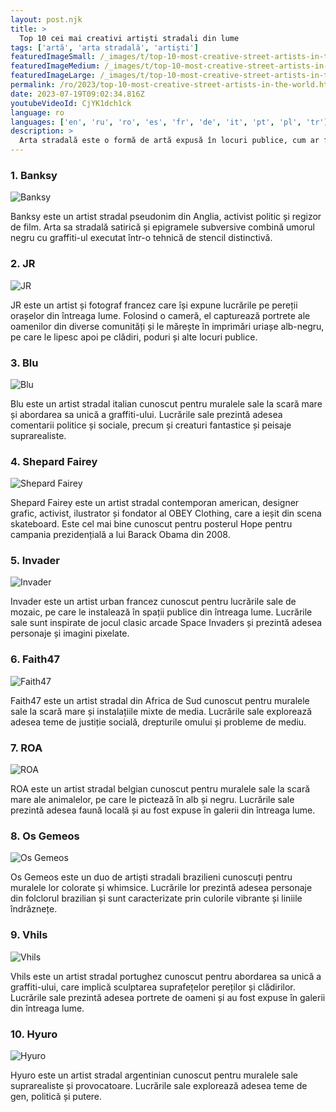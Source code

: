 ```yaml
---
layout: post.njk
title: >
  Top 10 cei mai creativi artiști stradali din lume
tags: ['artă', 'arta stradală', 'artiști']
featuredImageSmall: /_images/t/top-10-most-creative-street-artists-in-the-world-cover-ro-small.webp
featuredImageMedium: /_images/t/top-10-most-creative-street-artists-in-the-world-cover-ro-medium.webp
featuredImageLarge: /_images/t/top-10-most-creative-street-artists-in-the-world-cover-ro-large.webp
permalink: /ro/2023/top-10-most-creative-street-artists-in-the-world.html
date: 2023-07-19T09:02:34.816Z
youtubeVideoId: CjYK1dch1ck
language: ro
languages: ['en', 'ru', 'ro', 'es', 'fr', 'de', 'it', 'pt', 'pl', 'tr']
description: >
  Arta stradală este o formă de artă expusă în locuri publice, cum ar fi clădiri, străzi și poduri. Acești artiști își folosesc creativitatea pentru a frumusețea și a adăuga sens spațiilor urbane. Iată top 10 cei mai creativi artiști stradali din lume.
---
```


### 1. Banksy

![Banksy](/_images/d/d08eed7c3748767c013a6bc1d40e70d9-medium.webp)

Banksy este un artist stradal pseudonim din Anglia, activist politic și regizor de film. Arta sa stradală satirică și epigramele subversive combină umorul negru cu graffiti-ul executat într-o tehnică de stencil distinctivă.

### 2. JR

![JR](/_images/2/29a5de4f845fcccafe8408be08ff4612-medium.webp)

JR este un artist și fotograf francez care își expune lucrările pe pereții orașelor din întreaga lume. Folosind o cameră, el capturează portrete ale oamenilor din diverse comunități și le mărește în imprimări uriașe alb-negru, pe care le lipesc apoi pe clădiri, poduri și alte locuri publice.

### 3. Blu

![Blu](/_images/b/b68656d1be1366a276839337370caf4e-medium.webp)

Blu este un artist stradal italian cunoscut pentru muralele sale la scară mare și abordarea sa unică a graffiti-ului. Lucrările sale prezintă adesea comentarii politice și sociale, precum și creaturi fantastice și peisaje suprarealiste.

### 4. Shepard Fairey

![Shepard Fairey](/_images/c/c2b9a6beaaa3a1b88990ca7db2750628-medium.webp)

Shepard Fairey este un artist stradal contemporan american, designer grafic, activist, ilustrator și fondator al OBEY Clothing, care a ieșit din scena skateboard. Este cel mai bine cunoscut pentru posterul Hope pentru campania prezidențială a lui Barack Obama din 2008.

### 5. Invader

![Invader](/_images/d/d2a4d8dbc72923c3ec52925a6e73fc3f-medium.webp)

Invader este un artist urban francez cunoscut pentru lucrările sale de mozaic, pe care le instalează în spații publice din întreaga lume. Lucrările sale sunt inspirate de jocul clasic arcade Space Invaders și prezintă adesea personaje și imagini pixelate.

### 6. Faith47

![Faith47](/_images/8/81305f50ba09c9d961d0a558860632dc-medium.webp)

Faith47 este un artist stradal din Africa de Sud cunoscut pentru muralele sale la scară mare și instalațiile mixte de media. Lucrările sale explorează adesea teme de justiție socială, drepturile omului și probleme de mediu.

### 7. ROA

![ROA](/_images/8/8d8d9860372471d4025824537816e96b-medium.webp)

ROA este un artist stradal belgian cunoscut pentru muralele sale la scară mare ale animalelor, pe care le pictează în alb și negru. Lucrările sale prezintă adesea faună locală și au fost expuse în galerii din întreaga lume.

### 8. Os Gemeos

![Os Gemeos](/_images/d/db181d9806787dd72cc563ffec22745e-medium.webp)

Os Gemeos este un duo de artiști stradali brazilieni cunoscuți pentru muralele lor colorate și whimsice. Lucrările lor prezintă adesea personaje din folclorul brazilian și sunt caracterizate prin culorile vibrante și liniile îndrăznețe.

### 9. Vhils

![Vhils](/_images/6/696ca253cc904bdb88de84a78a2571ff-medium.webp)

Vhils este un artist stradal portughez cunoscut pentru abordarea sa unică a graffiti-ului, care implică sculptarea suprafețelor pereților și clădirilor. Lucrările sale prezintă adesea portrete de oameni și au fost expuse în galerii din întreaga lume.

### 10. Hyuro

![Hyuro](/_images/d/d0f83c9f54449a7cb7502f2d8becbfe6-medium.webp)

Hyuro este un artist stradal argentinian cunoscut pentru muralele sale suprarealiste și provocatoare. Lucrările sale explorează adesea teme de gen, politică și putere.

